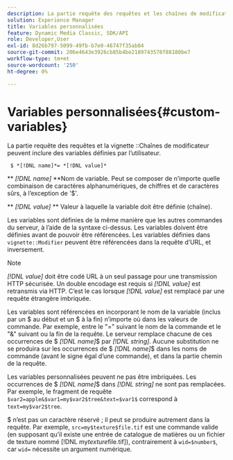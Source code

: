 ```yaml
---
description: La partie requête des requêtes et les chaînes de modificateur de vignette peuvent inclure des variables définies par l’utilisateur.
solution: Experience Manager
title: Variables personnalisées
feature: Dynamic Media Classic, SDK/API
role: Developer,User
exl-id: 8d26b797-5099-49fb-b7e0-46747f35ab84
source-git-commit: 206e4643e3926cb85b4be2189743578f88180be7
workflow-type: tm+mt
source-wordcount: '250'
ht-degree: 0%

---
```


# Variables personnalisées{#custom-variables}

La partie requête des requêtes et la vignette ::Chaînes de modificateur peuvent inclure des variables définies par l’utilisateur.

` $ *[!DNL name]*= *[!DNL value]*`

** *[!DNL name]* **Nom de variable. Peut se composer de n’importe quelle combinaison de caractères alphanumériques, de chiffres et de caractères sûrs, à l’exception de &#39;$&#39;.

** *[!DNL value]* ** Valeur à laquelle la variable doit être définie (chaîne).

Les variables sont définies de la même manière que les autres commandes du serveur, à l’aide de la syntaxe ci-dessus. Les variables doivent être définies avant de pouvoir être référencées. Les variables définies dans `vignette::Modifier` peuvent être référencées dans la requête d’URL, et inversement.

>[!NOTE]
>
>*[!DNL value]* doit être codé URL à un seul passage pour une transmission HTTP sécurisée. Un double encodage est requis si *[!DNL value]* est retransmis via HTTP. C’est le cas lorsque *[!DNL value]* est remplacé par une requête étrangère imbriquée.

Les variables sont référencées en incorporant le nom de la variable (inclus par un $ au début et un $ à la fin) n’importe où dans les valeurs de commande. Par exemple, entre le &quot;=&quot; suivant le nom de la commande et le &quot;&amp;&quot; suivant ou la fin de la requête. Le serveur remplace chacune de ces occurrences de $ *[!DNL name]*$ par *[!DNL string]*. Aucune substitution ne se produira sur les occurrences de $ *[!DNL name]*$ dans les noms de commande (avant le signe égal d’une commande), et dans la partie chemin de la requête.

Les variables personnalisées peuvent ne pas être imbriquées. Les occurrences de $ *[!DNL name]*$ dans *[!DNL string]* ne sont pas remplacées. Par exemple, le fragment de requête `$var2=apple&$var1=my$var2$tree&text=$var1$` correspond à `text=my$var2$tree`.

$ n’est pas un caractère réservé ; il peut se produire autrement dans la requête. Par exemple, `src=my$texture$file.tif` est une commande valide (en supposant qu’il existe une entrée de catalogue de matières ou un fichier de texture nommé [!DNL my$texture$file.tif]), contrairement à `wid=$number$`, car `wid=` nécessite un argument numérique.

